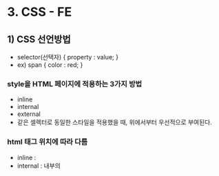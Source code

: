 # 3. CSS - FE
## 1) CSS 선언방법
- selector(선택자) { property : value; }
- ex) span { color : red; }
### style을 HTML 페이지에 적용하는 3가지 방법
- inline
- internal
- external
- 같은 셀렉터로 동일한 스타일을 적용했을 때, 위에서부터 우선적으로 부여된다.
### html 태그 위치에 따라 다름
- inline : <span style="color:red">
- internal : <head> 내부의 <style>, <body> 내부의 <span> html과 css가 공존해 선호되지 않음!
- external : 외부파일 .css 로 지정하기 <link rel="stylesheet" type="text/css" href="main.css" />
```html
ex)
<!DOCTYPE html>
<html>
<head>
    <!-- // internal -->
    <style>

        div > p {
          font-size:20px;    
        }

    </style>
    <link rel="stylesheet" href="css_basic.css">    <!-- // external -->

    <meta charset="utf-8">
    <meta name="viewport" content="width=device-width">
    <title>boostcourse</title>
</head>
<body>
<div>
    <p style="color:blue;">웹 프론트엔드</p>    <!-- // inline -->
</div>
</body>

</html>

css_basic.css
div > p {
border : 1px solid slategray;
}
```
## 2) 상속과 우선순위 결정
- 상위에서 적용한 스타일이 하위에도 반영된다. 
- 중첩된 엘리먼트마다 매번 같은 색상과 글자 크기를 부여하지 않아도 된다.
- width 속성이 상속되면 하위 엘리먼트가 모두 같은 크기의 넓잇값을 가지는 등 문제가 생길 수 있어
- box-model이라고 불리는 속성들(width, height, margin, padding, border)와 같이 크기 배치 관련 속성들은 상속되지 않는다.
```html
ex)
<!DOCTYPE html>
<html>
<head>

    <meta charset="utf-8">
    <meta name="viewport" content="width=device-width">
    <title>boostcourse</title>

    <style>
          div ul li div p {           <!--body 부분의 div, ul, li, div, p를 따라서 "내용 설명~" 부분만 스타일 적용-->
          color : blue;
          font-size : 30px;
          border : 2px solid slategray;
          padding : 30px;
        }
    </style>

</head>
<body>

<div>
    <span>my text is upper!</span>
    <ul>
        <li>
            <span>my text is dummy</span>
            <div>
                <p>내용 설명~</p>
            </div>
        </li>
        <li></li>
    </ul>
</div>

</body>

</html>
```
### Cascading
- CSS는 여러가지 스타일정보를 기반으로 경쟁에 의해 적절한 스타일이 반영된다.
- 어떤 것을 기준으로 최종적으로 반영하는지는 브라우저가 처리한다.
- 선언방식에 따른 차이
  - inline > internal > external
- 동일하면 나중 것이 먼저 적용된다.
```html
ex)
span {
    color : red;
}
span {
    color : blue;
}   
```
- 위의 경우 blue 적용
- 보다 구체적으로 표현된 것은 우선적으로 적용
```html
ex)
body > span {
color : red;
}
span {
color : blue;
}
```
- 위의 경우 red 적용
- id 값에는 더 높은 점수를 준다 ( id > class > element )
```html
ex)
<div id="a" class="b">
    text...
</div>

#a {
    color : red;
}
.b {
    color : blue;
}
div {
    color : green;
}
```
- 위의 경우 red
## 3) CSS Selector
- HTML의 요소를 tag, id, class, html 태그속성등을 통해 쉽게 찾아주는 방법
- element에 style을 지정하기 위해서, 3가지 기본 선택자를 사용할 수 있음
  - tag, id, class
- tag로 지정할 때
  - ex) span { color : red; } : 모든 span 태그에 지정됨
- id로 지정할 때
  - ex) #spantag { color ~ } : spantag라는 id를 가지고 있는 곳에 지정됨
- class로 지정할 때
  - ex) .spanClass ~
- id, class 요소 선택자와 함께 활용 가능
  - ex) div.class
- 그룹 선택 가능
  - ex) h1, span, div#id
- n번째 자식요소 선택 가능 (nth-child)
  - ex) #jisu > p:nth-child(2) {color:red;}
## 4) CSS 기본 Style 변경하기
```html
ex)
<!DOCTYPE html>
<html>
<head>

    <meta charset="utf-8">
    <meta name="viewport" content="width=device-width">
    <title>boostcourse</title>

    <style>
        body > div {
          font-size : 32px;  /* 기본값이 원래 16px인데, 32px로 변경 가능 */
          background-color : #ff0;
          font-family : monospace, sans-serif;
        }
        .myspan {
          /* color : rgba(0,0,255,0.5); */
          color : #0000ff;
          /* font-size : 30px; */
          font-size : 2em;  /* em으로 기본값의 배수로 표현가능하다 */
        }
    </style>

</head>
<body>

<div>
    <span class="myspan">my text is upper!</span>
</div>

</body>

</html>
```
## 5) Element가 배치되는 방법 (CSS layout)
### 엘리먼트가 배치되는 방식
- 엘리먼트를 화면에 배치하는 것을 layout 작업이라고 하며, rendering 과정이라고도 함
- 편의상 배치 라고 할 것
- 엘리먼트는 위에서 아래로 순서대로 블럭을 이루며 배치되는 것이 기본
- 웹사이트의 배치는 다양하게 표현 가능해야 하기 때문에, css에는 추가적인 속성을 제공함
- 중요한 속성은 다음과 같다.
  - display (block, inline, inline-block)
  - position (static, absolute, relative, fixed)
  - float (left, right)
- 이 속성을 중심으로 엘리먼트의 배치를 이해하는 것이 중요하다.
### 블록으로 쌓이는 엘리먼트 (display:block)
- display 속성이 block이거나 inline-block인 경우, 그 엘리먼트는 벽돌을 쌓듯 블록을 가지고 쌓인다.
```html
ex)
<div>block1</div>
<p>block2</p>
<div>block3</div>
```
- 이렇게 구현한 코드는 화면에 위에서 아래로 쌓이듯이 채워진다.
- 높이값을 더 주면 더 높은 크기로 엘리먼트가 쌓인다.
### 옆으로 흐르는 엘리먼트 (display:inline)
- display 속성이 inline인 경우는 우측으로, 아래쪽으로 빈자리를 차지하며 흐른다.
- inline 속성의 엘리먼트는 높이와 넓이를 지정해도 반영이 되지 않는다.
```html
<div>
  <span>나는 어떻게 배치되나요?</span>
  <span>좌우로 배치되는군요</span>
  <a>링크는요?</a>
  <strong>링크도 강조도 모두 좌우로 흐르는군요</strong>
  모두다 display 속성이 inline인 엘리먼트이기 때문입니다.
</div>
```
### 좀 다르게 배치시키기 (position 속성)
- position 속성을 사용하면 상대적/절대적으로 특정 위치에 엘리먼트를 배치하는 것이 수월하다.
1. position 속성은 기본 static이다. 그냥 순서대로 배치된다.
2. absolute 는 기준점에 따라서 특별한 위치에 위치한다. top/left/right/bottom으로 설정한다. 기준점을 상위엘리먼트로 단계적으로 찾아가는데, position이 기준점이다.
3. relative 는 원래 자신이 위치해야 할 곳을 기준으로 이동한다. top/left/right/bottom으로 설정
4. fixed 는 viewport(전체화면) 좌측, 맨위를 기준으로 동작한다.
```html
ex)
<!DOCTYPE html>
<html>
<head>
    <meta charset="utf-8">
    <meta name="viewport" content="width=device-width">
    <title>JS Bin</title>
</head>
<body>

<div class="wrap">
    <div class="static">static(default)</div>
    <div class="relative">relative(left:10px)</div>
    <div class="absolute">absolute(left:130px;top:30px)</div>
    <div class="fixed">fixed(top:250px)</div>
</div>

</body>
</html>

css

.wrap {
position:relative;
}

.wrap > div {
width:150px;
height:100px;
border:1px solid gray;
font-size:0.7em;
text-align:center;
line-height:100px;
}

.relative {
position:relative;
left:10px;
1top:10px;
}

.absolute {
position:absolute;
left:130px;
top:30px;
}

.fixed {
position:fixed;
top:250px;
}
```
### 간격을 다르게 해서 배치하기 (margin : 10px)
- margin으로 배치가 달라질 수 있다. 
- margin은 위/아래/좌/우 엘리먼트와 본인간의 간격이다. 그 간격만큼 내 위치가 달라진다.
```html
<!DOCTYPE html>
<html>
<head>
  <meta charset="utf-8">
  <meta name="viewport" content="width=device-width">
  <title>JS Bin</title>
</head>
<body>
  <div>left</div>
  <div class="bottom">bottom</div>
</body>
</html>

css
* {
border:1px solid gray;
}

.bottom {
margin-top : 100px;
margin-left : 100px;
}
```
### 기본 배치에서 벗어나서 떠있기 (float:left)
- float 속성으로 원래 flow에서 벗어날 수 있고 둥둥 떠다닐 수 있다.
- block 엘리먼트가 float된 엘리먼트는 의식하지 못하고 중첩해서 배치된다.
- 이런 독특함 때문에 웹사이트 레이아웃 배치에서 유용하게 활용된다.
```html
<!DOCTYPE html>
<html>
<head>
  <meta charset="utf-8">
  <meta name="viewport" content="width=device-width">
  <title>JS Bin</title>
</head>
<body>
  <div class="blue"></div>
  <div class="green"></div>
  <div class="red"></div>
</body>
</html>

div {
width:100px;height:100px;
border:1px solid gray;
font-size:0.7em;
}


.blue {
background-color:blue;
}

.green {
float:left;
background-color:green;
}

.red {
background-color:red;
/*숨겨진 녹색을 드러내기 위해 relative로 살짝옮김*/
position:relative;
left:10px;
}
```
### 하나의 블록엘리먼트는 box 형태임 (box-model)
- box의 크기와 간격에 관한 속성으로 배치를 추가 결정함
- margin, padding, border, outline으로 생성된다.
- box-shadow속성도 포함할 수 있는데, border 밖에 테두리를 그릴 수 있는 속성이다.
### 엘리먼트의 크기는 부모의 크기가 기본
- block 엘리먼트의 크기는 기본적으로는 부모의 크기만큼을 가진다.
- width:100%는 부모의 크기만큼을 다 갖는 것과 같다.
### box-sizing과 padding
- padding 속성을 늘리면 엘리먼트의 크기가 달라질 수 있다.
- box-sizing을 content-box가 아닌, border-box로 바꾼다면, padding때문에 box가 커지지 않게 할 수 있다.
### layout 구현 방법은?
- 전체 레이아웃은 float를 잘 사용해서 2단, 3단 컬럼 배치를 구현
- 최근에는 css-grid나 flex속성 등 layout을 위한 속성을 사용하기 시작했다
- 특별한 위치에 배치하기 위해서는 position absolute를 사용하고, 기준점을 relative로 설정한다
- 네비게이션과 같은 엘리먼트는 block 엘리먼트를 inline-block으로 변경해서 가로로 배치하기도 함
- 엘리먼트 안의 텍스트의 간격과, 다른 엘리먼트 간의 간격은 각각 padding과 margin 속성을 활용해서 위치시킨다
## 6) HTML/CSS 디버깅
- 크롬 개발자도구의 element panel을 통해 쉽게 변경 및 확인 가능
- css style inline 방식으로 빠르게 테스트
- 선택한 엘리먼트의 값을 임시로 변경 가능
- 최종 결정된 css 값을 확인할 수 있음